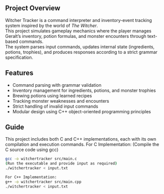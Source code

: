 ## Project Overview

Witcher Tracker is a command interpreter and inventory-event tracking system inspired by the world of *The Witcher*.  
This project simulates gameplay mechanics where the player manages Geralt’s inventory, potion formulas, and monster encounters through text-based commands.  
The system parses input commands, updates internal state (ingredients, potions, trophies), and produces responses according to a strict grammar specification.

## Features

- Command parsing with grammar validation  
- Inventory management for ingredients, potions, and monster trophies  
- Brewing potions using learned recipes  
- Tracking monster weaknesses and encounters  
- Strict handling of invalid input commands  
- Modular design using C++ object-oriented programming principles

## Guide
This project includes both C and C++ implementations, each with its own compilation and execution commands.
For C Implementation:
(Compile the C source code using gcc)
```bash
gcc -o witchertracker src/main.c
(Run the executable and provide input as required)
./witchertracker < input.txt

For C++ Implementation:
g++ -o witchertracker src/main.cpp
./witchertracker < input.txt



